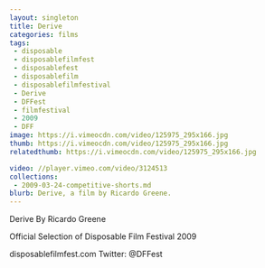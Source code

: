 ```yaml
---
layout: singleton
title: Derive
categories: films
tags:
 - disposable
 - disposablefilmfest
 - disposablefest
 - disposablefilm
 - disposablefilmfestival
 - Derive
 - DFFest
 - filmfestival
 - 2009
 - DFF
image: https://i.vimeocdn.com/video/125975_295x166.jpg
thumb: https://i.vimeocdn.com/video/125975_295x166.jpg
relatedthumb: https://i.vimeocdn.com/video/125975_295x166.jpg

video: //player.vimeo.com/video/3124513
collections:
 - 2009-03-24-competitive-shorts.md
blurb: Derive, a film by Ricardo Greene.
---
```


Derive
By Ricardo Greene

Official Selection of Disposable Film Festival 2009

disposablefilmfest.com
Twitter: @DFFest
